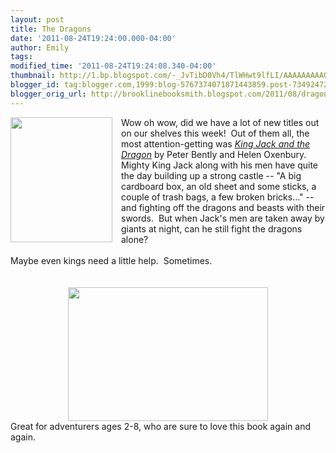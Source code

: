 ```yaml
---
layout: post
title: The Dragons
date: '2011-08-24T19:24:00.000-04:00'
author: Emily
tags: 
modified_time: '2011-08-24T19:24:08.340-04:00'
thumbnail: http://1.bp.blogspot.com/-_JvTibD0Vh4/TlWHwt9lfLI/AAAAAAAAAQ8/M4spdyD1F-c/s72-c/9780803736986.jpg
blogger_id: tag:blogger.com,1999:blog-5767374071871443859.post-734924724102558928
blogger_orig_url: http://brooklinebooksmith.blogspot.com/2011/08/dragons.html
---
```


<div class="separator" style="clear: both; text-align: center;"><a href="http://1.bp.blogspot.com/-_JvTibD0Vh4/TlWHwt9lfLI/AAAAAAAAAQ8/M4spdyD1F-c/s1600/9780803736986.jpg" imageanchor="1" style="clear: left; cssfloat: left; float: left; margin-bottom: 1em; margin-right: 1em;"><img border="0" height="200" qaa="true" src="http://1.bp.blogspot.com/-_JvTibD0Vh4/TlWHwt9lfLI/AAAAAAAAAQ8/M4spdyD1F-c/s200/9780803736986.jpg" width="163" /></a></div>Wow oh wow, did we have a lot of new titles out on our shelves this week!&nbsp; Out of them all, the most attention-getting was <em><a href="http://www.brooklinebooksmith-shop.com/book/9780803736986">King Jack and the Dragon</a></em> by Peter Bently and Helen Oxenbury.&nbsp; Mighty King Jack along with his men have quite the day&nbsp;building up a strong castle -- "A big cardboard box, an old sheet and some sticks, a couple of trash bags, a few broken bricks..." -- and fighting off the dragons and beasts with their swords.&nbsp; But when Jack's men are taken away by giants at night, can he still fight the dragons alone?&nbsp; <br /><br />Maybe even kings need a little help.&nbsp; Sometimes. <br /><br /><br /><div class="separator" style="clear: both; text-align: center;"><a href="http://1.bp.blogspot.com/-WSAAFW0kt_w/TlWH3jDRnUI/AAAAAAAAARA/23NFdF8Jvxs/s1600/5801-1.jpg" imageanchor="1" style="margin-left: 1em; margin-right: 1em;"><img border="0" height="214" qaa="true" src="http://1.bp.blogspot.com/-WSAAFW0kt_w/TlWH3jDRnUI/AAAAAAAAARA/23NFdF8Jvxs/s320/5801-1.jpg" width="320" /></a></div>Great for adventurers ages 2-8, who are sure to love this book again and again.